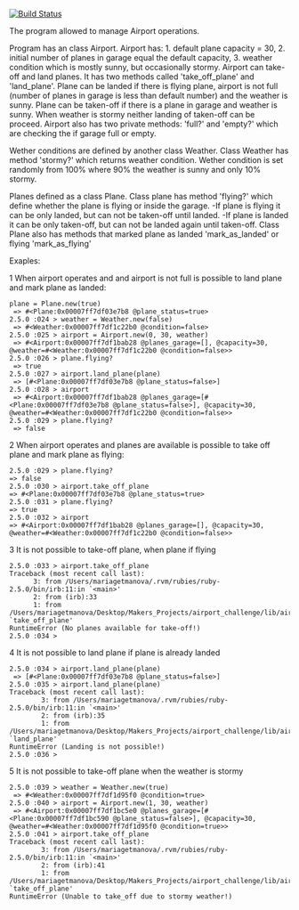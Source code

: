 [![Build Status](https://travis-ci.org/MaryDomashneva/airport_challenge.svg?branch=master)](https://travis-ci.org/MaryDomashneva/airport_challenge)

The program allowed to manage Airport operations.

Program has an class Airport.
  Airport has:
    1. default plane capacity = 30,
    2. initial number of planes in garage equal the default capacity,
    3. weather condition which is mostly sunny, but occasionally stormy.
  Airport can take-off and land planes. It has two methods called 'take_off_plane' and 'land_plane'.
    Plane can be landed if there is flying plane, airport is not full (number of planes in garage is less than default number) and the weather is sunny.
    Plane can be taken-off if there is a plane in garage and weather is sunny.
    When weather is stormy neither landing of taken-off can be proceed.
  Airport also has two private methods: 'full?' and 'empty?' which are checking the if garage full or empty.


Wether conditions are defined by another class Weather.
  Class Weather has method 'stormy?' which returns weather condition.
  Wether condition is set randomly from 100% where 90% the weather is sunny and only 10% stormy.

Planes defined as a class Plane.
  Class plane has method 'flying?' which define whether the plane is flying or inside the garage.
    -If plane is flying it can be only landed, but can not be taken-off until landed.
    -If plane is landed it can be only taken-off, but can not be landed again until taken-off.
  Class Plane also has methods that marked plane as landed 'mark_as_landed' or flying 'mark_as_flying'

Exaples:

1  When airport operates and and airport is not full is possible to land plane and mark plane as landed:

  ```
  plane = Plane.new(true)
   => #<Plane:0x00007ff7df03e7b8 @plane_status=true>
  2.5.0 :024 > weather = Weather.new(false)
   => #<Weather:0x00007ff7df1c22b0 @condition=false>
  2.5.0 :025 > airport = Airport.new(0, 30, weather)
   => #<Airport:0x00007ff7df1bab28 @planes_garage=[], @capacity=30, @weather=#<Weather:0x00007ff7df1c22b0 @condition=false>>
  2.5.0 :026 > plane.flying?
   => true
  2.5.0 :027 > airport.land_plane(plane)
   => [#<Plane:0x00007ff7df03e7b8 @plane_status=false>]
  2.5.0 :028 > airport
   => #<Airport:0x00007ff7df1bab28 @planes_garage=[#<Plane:0x00007ff7df03e7b8 @plane_status=false>], @capacity=30, @weather=#<Weather:0x00007ff7df1c22b0 @condition=false>>
  2.5.0 :029 > plane.flying?
   => false
  ```

2  When airport operates and planes are available is possible to take off plane and mark plane as flying:

  ```
2.5.0 :029 > plane.flying?
 => false
2.5.0 :030 > airport.take_off_plane
 => #<Plane:0x00007ff7df03e7b8 @plane_status=true>
2.5.0 :031 > plane.flying?
 => true
2.5.0 :032 > airport
 => #<Airport:0x00007ff7df1bab28 @planes_garage=[], @capacity=30, @weather=#<Weather:0x00007ff7df1c22b0 @condition=false>>
  ```

3 It is not possible to take-off plane, when plane if flying
  ```
  2.5.0 :033 > airport.take_off_plane
Traceback (most recent call last):
        3: from /Users/mariagetmanova/.rvm/rubies/ruby-2.5.0/bin/irb:11:in `<main>'
        2: from (irb):33
        1: from /Users/mariagetmanova/Desktop/Makers_Projects/airport_challenge/lib/airport.rb:26:in `take_off_plane'
RuntimeError (No planes available for take-off!)
2.5.0 :034 >
  ```
4 It is not possible to land plane if plane is already landed

```
2.5.0 :034 > airport.land_plane(plane)
 => [#<Plane:0x00007ff7df03e7b8 @plane_status=false>]
2.5.0 :035 > airport.land_plane(plane)
Traceback (most recent call last):
        3: from /Users/mariagetmanova/.rvm/rubies/ruby-2.5.0/bin/irb:11:in `<main>'
        2: from (irb):35
        1: from /Users/mariagetmanova/Desktop/Makers_Projects/airport_challenge/lib/airport.rb:34:in `land_plane'
RuntimeError (Landing is not possible!)
2.5.0 :036 >
```
5 It is not possible to take-off plane when the weather is stormy

```
2.5.0 :039 > weather = Weather.new(true)
 => #<Weather:0x00007ff7df1d95f0 @condition=true>
2.5.0 :040 > airport = Airport.new(1, 30, weather)
 => #<Airport:0x00007ff7df1bc5e0 @planes_garage=[#<Plane:0x00007ff7df1bc590 @plane_status=false>], @capacity=30, @weather=#<Weather:0x00007ff7df1d95f0 @condition=true>>
2.5.0 :041 > airport.take_off_plane
Traceback (most recent call last):
        3: from /Users/mariagetmanova/.rvm/rubies/ruby-2.5.0/bin/irb:11:in `<main>'
        2: from (irb):41
        1: from /Users/mariagetmanova/Desktop/Makers_Projects/airport_challenge/lib/airport.rb:27:in `take_off_plane'
RuntimeError (Unable to take_off due to stormy weather!)
```
